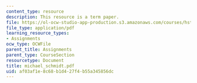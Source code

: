 ```yaml
---
content_type: resource
description: This resource is a term paper.
file: https://ol-ocw-studio-app-production.s3.amazonaws.com/courses/hst-525j-tumor-pathophysiology-and-transport-phenomena-fall-2005/af03af1e8c68b1d427f4b55a345856dc_michael_schmidt.pdf
file_type: application/pdf
learning_resource_types:
- Assignments
ocw_type: OCWFile
parent_title: Assignments
parent_type: CourseSection
resourcetype: Document
title: michael_schmidt.pdf
uid: af03af1e-8c68-b1d4-27f4-b55a345856dc
---
```

